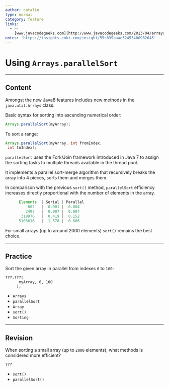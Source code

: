 ```yaml
---
author: catalin
type: normal
category: feature
links:
  - >-
    [www.javacodegeeks.com](http://www.javacodegeeks.com/2013/04/arrays-sort-versus-arrays-parallelsort.html){website}
notes: 'https://insights.enki.com/insight/55c839baae32453400962645'
---
```


# Using `Arrays.parallelSort`


---

## Content

Amongst the new Java8 features includes new methods in the `java.util.Arrays` class.

Basic syntax for sorting into ascending numerical order:

```java
Arrays.parallelSort(myArray);
```

To sort a range:

```java
Arrays.parallelSort(myArray, int fromIndex,
 int toIndex);
```

`parallelSort` uses the Fork/Join framework introduced in Java 7 to assign the sorting tasks to multiple threads available in the thread pool.

It implements a parallel sort-merge algorithm that recursively breaks the array into 4 pieces, sorts them and merges them.

In comparison with the previous `sort()` method, `parallelSort` efficiency increases directly proportional with the number of elements in the array. 

```java
      Elements  | Serial | Parallel
          602   |  0.001 |  0.004        
         2492   |  0.007 |  0.007        
       318976   |  0.419 |  0.152        
      5103616   |  1.578 |  0.686   
```

For small arrays (up to around 2000 elements) `sort()` remains the best choice.


---

## Practice

Sort the given array in parallel from indexes `6` to `100`:

    ???.???(
          myArray, 6, 100
         );

* `Arrays` 
* `parallelSort` 
* `Array` 
* `sort()` 
* `Sorting`


---

## Revision

When sorting a small array (up to `2000` elements), what methods is considered more efficient?

`???`

* `sort()` 
* `parallelSort()`
